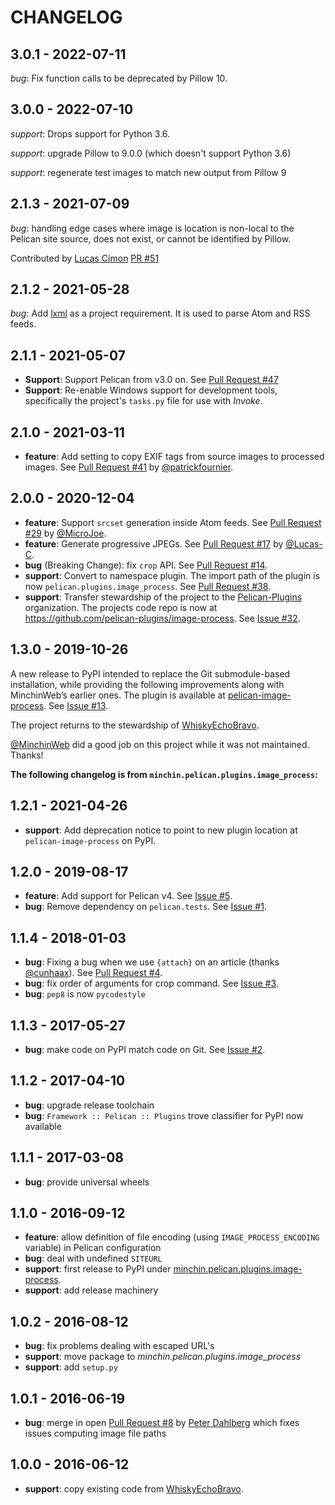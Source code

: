 CHANGELOG
=========

3.0.1 - 2022-07-11
------------------

*bug*: Fix function calls to be deprecated by Pillow 10.

3.0.0 - 2022-07-10
------------------

*support*: Drops support for Python 3.6.

*support*: upgrade Pillow to 9.0.0 (which doesn't support Python 3.6)

*support*: regenerate test images to match new output from Pillow 9

2.1.3 - 2021-07-09
------------------

*bug*: handling edge cases where image is location is non-local to the Pelican site source,
does not exist, or cannot be identified by Pillow.

Contributed by [Lucas Cimon](https://github.com/Lucas-C) [PR #51](https://github.com/pelican-plugins/image-process/pull/51/)


2.1.2 - 2021-05-28
------------------

*bug*: Add [lxml](https://lxml.de/) as a project requirement. It is used to
parse Atom and RSS feeds.

2.1.1 - 2021-05-07
------------------

- **Support**: Support Pelican from v3.0 on. See [Pull Request
  #47](https://github.com/pelican-plugins/image-process/pull/47)
- **Support**: Re-enable Windows support for development tools, specifically
  the project's `tasks.py` file for use with *Invoke*.

2.1.0 - 2021-03-11
------------------

- **feature**: Add setting to copy EXIF tags from source images to processed
  images. See [Pull Request
  #41](https://github.com/pelican-plugins/image-process/pull/41) by
  [@patrickfournier](https://github.com/patrickfournier).

2.0.0 - 2020-12-04
------------------

- **feature**: Support `srcset` generation inside Atom feeds. See [Pull Request
  #29](https://github.com/pelican-plugins/image-process/pull/29) by
  [@MicroJoe](https://github.com/MicroJoe).
- **feature**: Generate progressive JPEGs. See [Pull Request
  #17](https://github.com/pelican-plugins/image-process/pull/17) by
  [@Lucas-C](https://github.com/Lucas-C).
- **bug** (Breaking Change): fix `crop` API. See [Pull Request
  #14](https://github.com/pelican-plugins/image-process/pull/14).
- **support**: Convert to namespace plugin. The import path of the plugin is
  now `pelican.plugins.image_process`. See [Pull Request
  #38](https://github.com/pelican-plugins/image-process/pull/38).
- **support**: Transfer stewardship of the project to the
  [Pelican-Plugins](https://github.com/pelican-plugins) organization. The
  projects code repo is now at
  <https://github.com/pelican-plugins/image-process>. See [Issue
  #32](https://github.com/pelican-plugins/image-process/issues/32).

1.3.0 - 2019-10-26
------------------

A new release to PyPI intended to replace the Git submodule-based installation,
while providing the following improvements along with MinchinWeb’s earlier
ones. The plugin is available at
[pelican-image-process](https://pypi.org/project/pelican-image-process/). See
[Issue #13](https://github.com/pelican-plugins/image-process/issues/13).

The project returns to the stewardship of
[WhiskyEchoBravo](https://github.com/whiskyechobravo/image_process).

[@MinchinWeb](https://github.com/MinchinWeb) did a good job on this project
while it was not maintained. Thanks!

**The following changelog is from `minchin.pelican.plugins.image_process`:**

1.2.1 - 2021-04-26
------------------

- **support**: Add deprecation notice to point to new plugin location at
  `pelican-image-process` on PyPI.

1.2.0 - 2019-08-17
------------------

- **feature**: Add support for Pelican v4. See [Issue
  #5](https://github.com/MinchinWeb/minchin.pelican.plugins.image_process/issues/5).
- **bug**: Remove dependency on ``pelican.tests``. See [Issue
  #1](https://github.com/MinchinWeb/minchin.pelican.plugins.image_process/issues/1).

1.1.4 - 2018-01-03
------------------

- **bug**: Fixing a bug when we use `{attach}` on an article (thanks
  [@cunhaax](https://github.com/cunhaax)). See [Pull Request
  #4](https://github.com/MinchinWeb/minchin.pelican.plugins.image_process/pull/4).
- **bug**: fix order of arguments for crop command. See [Issue
  #3](https://github.com/MinchinWeb/minchin.pelican.plugins.image_process/issues/3).
- **bug**: `pep8` is now `pycodestyle`

1.1.3 - 2017-05-27
------------------

- **bug**: make code on PyPI match code on Git. See [Issue #2](https://github.com/MinchinWeb/minchin.pelican.plugins.image_process/issues/2).

1.1.2 - 2017-04-10
------------------

- **bug**:  upgrade release toolchain
- **bug**:  `Framework :: Pelican :: Plugins` trove classifier for PyPI now
  available

1.1.1 - 2017-03-08
------------------

- **bug**:  provide universal wheels

1.1.0 - 2016-09-12
------------------

- **feature**: allow definition of file encoding (using
  ``IMAGE_PROCESS_ENCODING`` variable) in Pelican configuration
- **bug**: deal with undefined ``SITEURL``
- **support**: first release to PyPI under
  [minchin.pelican.plugins.image-process](https://pypi.org/project/minchin.pelican.plugins.image-process/#history).
- **support**: add release machinery

1.0.2 - 2016-08-12
------------------

- **bug**: fix problems dealing with escaped URL's
- **support**: move package to *minchin.pelican.plugins.image_process*
- **support**: add `setup.py`

1.0.1 - 2016-06-19
------------------

- **bug**: merge in open [Pull Request
  #8](https://github.com/whiskyechobravo/image_process/pull/8) by [Peter
  Dahlberg](https://github.com/catdog2) which fixes issues computing image file
  paths

1.0.0 - 2016-06-12
------------------

- **support**: copy existing code from
  [WhiskyEchoBravo](https://github.com/whiskyechobravo/image_process).
